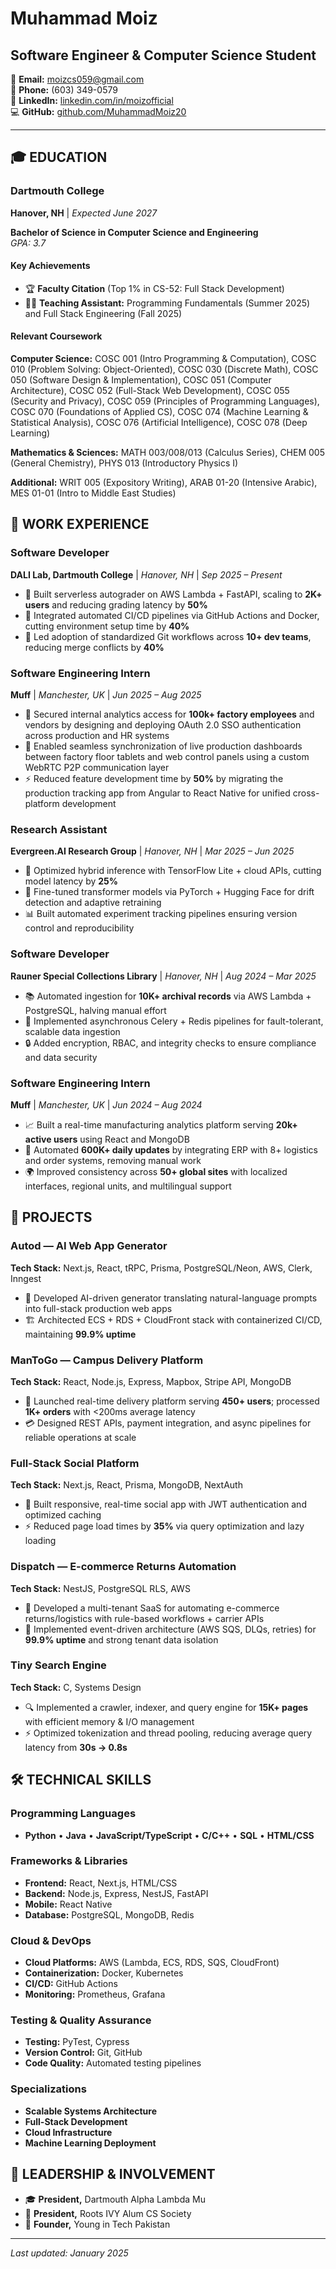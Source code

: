 # Muhammad Moiz

## Software Engineer & Computer Science Student

📧 **Email:** moizcs059@gmail.com  
📱 **Phone:** (603) 349-0579  
🔗 **LinkedIn:** [linkedin.com/in/moizofficial](https://linkedin.com/in/moizofficial)  
💻 **GitHub:** [github.com/MuhammadMoiz20](https://github.com/MuhammadMoiz20)

---

## 🎓 EDUCATION

### Dartmouth College

**Hanover, NH** | _Expected June 2027_

**Bachelor of Science in Computer Science and Engineering**  
_GPA: 3.7_

#### Key Achievements

- 🏆 **Faculty Citation** (Top 1% in CS-52: Full Stack Development)
- 👨‍🏫 **Teaching Assistant:** Programming Fundamentals (Summer 2025) and Full Stack Engineering (Fall 2025)

#### Relevant Coursework

**Computer Science:** COSC 001 (Intro Programming & Computation), COSC 010 (Problem Solving: Object-Oriented), COSC 030 (Discrete Math), COSC 050 (Software Design & Implementation), COSC 051 (Computer Architecture), COSC 052 (Full-Stack Web Development), COSC 055 (Security and Privacy), COSC 059 (Principles of Programming Languages), COSC 070 (Foundations of Applied CS), COSC 074 (Machine Learning & Statistical Analysis), COSC 076 (Artificial Intelligence), COSC 078 (Deep Learning)

**Mathematics & Sciences:** MATH 003/008/013 (Calculus Series), CHEM 005 (General Chemistry), PHYS 013 (Introductory Physics I)

**Additional:** WRIT 005 (Expository Writing), ARAB 01-20 (Intensive Arabic), MES 01-01 (Intro to Middle East Studies)

## 💼 WORK EXPERIENCE

### Software Developer

**DALI Lab, Dartmouth College** | _Hanover, NH_ | _Sep 2025 – Present_

- 🚀 Built serverless autograder on AWS Lambda + FastAPI, scaling to **2K+ users** and reducing grading latency by **50%**
- 🔄 Integrated automated CI/CD pipelines via GitHub Actions and Docker, cutting environment setup time by **40%**
- 👥 Led adoption of standardized Git workflows across **10+ dev teams**, reducing merge conflicts by **40%**

### Software Engineering Intern

**Muff** | _Manchester, UK_ | _Jun 2025 – Aug 2025_

- 🔐 Secured internal analytics access for **100k+ factory employees** and vendors by designing and deploying OAuth 2.0 SSO authentication across production and HR systems
- 📱 Enabled seamless synchronization of live production dashboards between factory floor tablets and web control panels using a custom WebRTC P2P communication layer
- ⚡ Reduced feature development time by **50%** by migrating the production tracking app from Angular to React Native for unified cross-platform development

### Research Assistant

**Evergreen.AI Research Group** | _Hanover, NH_ | _Mar 2025 – Jun 2025_

- 🧠 Optimized hybrid inference with TensorFlow Lite + cloud APIs, cutting model latency by **25%**
- 🤖 Fine-tuned transformer models via PyTorch + Hugging Face for drift detection and adaptive retraining
- 📊 Built automated experiment tracking pipelines ensuring version control and reproducibility

### Software Developer

**Rauner Special Collections Library** | _Hanover, NH_ | _Aug 2024 – Mar 2025_

- 📚 Automated ingestion for **10K+ archival records** via AWS Lambda + PostgreSQL, halving manual effort
- 🔄 Implemented asynchronous Celery + Redis pipelines for fault-tolerant, scalable data ingestion
- 🔒 Added encryption, RBAC, and integrity checks to ensure compliance and data security

### Software Engineering Intern

**Muff** | _Manchester, UK_ | _Jun 2024 – Aug 2024_

- 📈 Built a real-time manufacturing analytics platform serving **20k+ active users** using React and MongoDB
- 🔄 Automated **600K+ daily updates** by integrating ERP with 8+ logistics and order systems, removing manual work
- 🌍 Improved consistency across **50+ global sites** with localized interfaces, regional units, and multilingual support

## 🚀 PROJECTS

### Autod — AI Web App Generator

**Tech Stack:** Next.js, React, tRPC, Prisma, PostgreSQL/Neon, AWS, Clerk, Inngest

- 🤖 Developed AI-driven generator translating natural-language prompts into full-stack production web apps
- 🏗️ Architected ECS + RDS + CloudFront stack with containerized CI/CD, maintaining **99.9% uptime**

### ManToGo — Campus Delivery Platform

**Tech Stack:** React, Node.js, Express, Mapbox, Stripe API, MongoDB

- 🚚 Launched real-time delivery platform serving **450+ users**; processed **1K+ orders** with &lt;200ms average latency
- 💳 Designed REST APIs, payment integration, and async pipelines for reliable operations at scale

### Full-Stack Social Platform

**Tech Stack:** Next.js, React, Prisma, MongoDB, NextAuth

- 📱 Built responsive, real-time social app with JWT authentication and optimized caching
- ⚡ Reduced page load times by **35%** via query optimization and lazy loading

### Dispatch — E-commerce Returns Automation

**Tech Stack:** NestJS, PostgreSQL RLS, AWS

- 🏢 Developed a multi-tenant SaaS for automating e-commerce returns/logistics with rule-based workflows + carrier APIs
- 🔄 Implemented event-driven architecture (AWS SQS, DLQs, retries) for **99.9% uptime** and strong tenant data isolation

### Tiny Search Engine

**Tech Stack:** C, Systems Design

- 🔍 Implemented a crawler, indexer, and query engine for **15K+ pages** with efficient memory & I/O management
- ⚡ Optimized tokenization and thread pooling, reducing average query latency from **30s → 0.8s**

## 🛠️ TECHNICAL SKILLS

### Programming Languages

- **Python** • **Java** • **JavaScript/TypeScript** • **C/C++** • **SQL** • **HTML/CSS**

### Frameworks & Libraries

- **Frontend:** React, Next.js, HTML/CSS
- **Backend:** Node.js, Express, NestJS, FastAPI
- **Mobile:** React Native
- **Database:** PostgreSQL, MongoDB, Redis

### Cloud & DevOps

- **Cloud Platforms:** AWS (Lambda, ECS, RDS, SQS, CloudFront)
- **Containerization:** Docker, Kubernetes
- **CI/CD:** GitHub Actions
- **Monitoring:** Prometheus, Grafana

### Testing & Quality Assurance

- **Testing:** PyTest, Cypress
- **Version Control:** Git, GitHub
- **Code Quality:** Automated testing pipelines

### Specializations

- **Scalable Systems Architecture**
- **Full-Stack Development**
- **Cloud Infrastructure**
- **Machine Learning Deployment**

## 👥 LEADERSHIP & INVOLVEMENT

- 🎓 **President,** Dartmouth Alpha Lambda Mu
- 🌟 **President,** Roots IVY Alum CS Society
- 🚀 **Founder,** Young in Tech Pakistan

---

_Last updated: January 2025_

